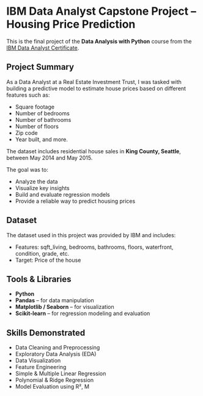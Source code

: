 # IBM Data Analyst Capstone Project – Housing Price Prediction

This is the final project of the **Data Analysis with Python** course from the [IBM Data Analyst Certificate](https://www.coursera.org/professional-certificates/ibm-data-analyst).

## Project Summary

As a Data Analyst at a Real Estate Investment Trust, I was tasked with building a predictive model to estimate house prices based on different features such as:
- Square footage
- Number of bedrooms
- Number of bathrooms
- Number of floors
- Zip code
- Year built, and more.

The dataset includes residential house sales in **King County, Seattle**, between May 2014 and May 2015.

The goal was to:
- Analyze the data
- Visualize key insights
- Build and evaluate regression models
- Provide a reliable way to predict housing prices

## Dataset

The dataset used in this project was provided by IBM and includes:
- Features: sqft_living, bedrooms, bathrooms, floors, waterfront, condition, grade, etc.
- Target: Price of the house

## Tools & Libraries

- **Python**
- **Pandas** – for data manipulation
- **Matplotlib / Seaborn** – for visualization
- **Scikit-learn** – for regression modeling and evaluation

## Skills Demonstrated

- Data Cleaning and Preprocessing
- Exploratory Data Analysis (EDA)
- Data Visualization
- Feature Engineering
- Simple & Multiple Linear Regression
- Polynomial & Ridge Regression
- Model Evaluation using R², M
